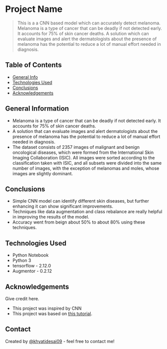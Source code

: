 # Project Name
> This is a a CNN based model which can accurately detect melanoma. Melanoma is a type of cancer that can be deadly if not detected early. It accounts for 75% of skin cancer deaths. A solution which can evaluate images and alert the dermatologists about the presence of melanoma has the potential to reduce a lot of manual effort needed in diagnosis.

## Table of Contents
* [General Info](#general-information)
* [Technologies Used](#technologies-used)
* [Conclusions](#conclusions)
* [Acknowledgements](#acknowledgements)

## General Information
- Melanoma is a type of cancer that can be deadly if not detected early. It accounts for 75% of skin cancer deaths. 
- A solution that can evaluate images and alert dermatologists about the presence of melanoma has the potential to reduce a lot of manual effort needed in diagnosis.
- The dataset consists of 2357 images of malignant and benign oncological diseases, which were formed from the International Skin Imaging Collaboration (ISIC). All images were sorted according to the classification taken with ISIC, and all subsets were divided into the same number of images, with the exception of melanomas and moles, whose images are slightly dominant.

## Conclusions
- Simple CNN model can identify different skin diseases, but further enhancing it can show significant improvements.
- Techniques like data augmentation and class rebalance are really helpful in improving the results of the model.
- Accuracy went from beign about 50% to about 80% using these techniques.

## Technologies Used
- Python Notebook
- Python 3
- tensorflow - 2.12.0
- Augmentor - 0.2.12

## Acknowledgements
Give credit here.
- This project was inspired by CNN
- This project was based on [this tutorial](https://learn.upgrad.com/course/4476/segment/38557/228591/698146/3529190).


## Contact
Created by [@khyatidesai09](https://github.com/khyatidesai09) - feel free to contact me!


<!-- Optional -->
<!-- ## License -->
<!-- This project is open source and available under the [... License](). -->

<!-- You don't have to include all sections - just the one's relevant to your project -->